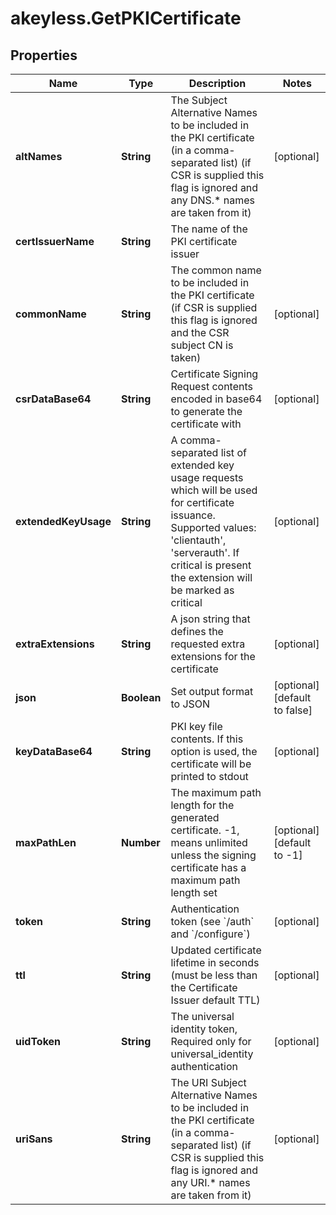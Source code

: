 # akeyless.GetPKICertificate

## Properties

Name | Type | Description | Notes
------------ | ------------- | ------------- | -------------
**altNames** | **String** | The Subject Alternative Names to be included in the PKI certificate (in a comma-separated list) (if CSR is supplied this flag is ignored and any DNS.* names are taken from it) | [optional] 
**certIssuerName** | **String** | The name of the PKI certificate issuer | 
**commonName** | **String** | The common name to be included in the PKI certificate (if CSR is supplied this flag is ignored and the CSR subject CN is taken) | [optional] 
**csrDataBase64** | **String** | Certificate Signing Request contents encoded in base64 to generate the certificate with | [optional] 
**extendedKeyUsage** | **String** | A comma-separated list of extended key usage requests which will be used for certificate issuance. Supported values: &#39;clientauth&#39;, &#39;serverauth&#39;. If critical is present the extension will be marked as critical | [optional] 
**extraExtensions** | **String** | A json string that defines the requested extra extensions for the certificate | [optional] 
**json** | **Boolean** | Set output format to JSON | [optional] [default to false]
**keyDataBase64** | **String** | PKI key file contents. If this option is used, the certificate will be printed to stdout | [optional] 
**maxPathLen** | **Number** | The maximum path length for the generated certificate. -1, means unlimited unless the signing certificate has a maximum path length set | [optional] [default to -1]
**token** | **String** | Authentication token (see &#x60;/auth&#x60; and &#x60;/configure&#x60;) | [optional] 
**ttl** | **String** | Updated certificate lifetime in seconds (must be less than the Certificate Issuer default TTL) | [optional] 
**uidToken** | **String** | The universal identity token, Required only for universal_identity authentication | [optional] 
**uriSans** | **String** | The URI Subject Alternative Names to be included in the PKI certificate (in a comma-separated list) (if CSR is supplied this flag is ignored and any URI.* names are taken from it) | [optional] 


